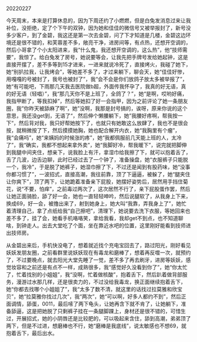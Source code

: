 20220227

今天周末，本来是打算休息的，因为下周还约了小燃燃，但是白兔发消息过来让我补位，没拒绝，定了个下午的双钟，因为她和佳佳的微信号又被举报封了，新号没多少客户，到了金碧，我这还是第一次去金碧，问了下才知道是几楼，金碧这边环境还是很不错的，和芙蓉差不多，敞亮干净，进房间等，有点热，还想开空调的，然后小哥拿了个小太阳进来，我“什么鬼，我还想开空调的，这么热”，他“技师需要”，我惊了。给白兔发了房号，她说要等会，让我先把手牌号发给她起钟，这是直接开摆了，差不多等到15才进来，一进来就说冷死了，直接烤火，我碰了她下，她“别扒拉我，让我烤会”，等她差不多了，才过来躺下，聊会天，她“佳佳好惨，用嘎嘎的号被封了，我号也被封了”，我“会不会是你们放鸽子放太多被举报了”，她“有可能吧，下雨那几天我去医院做b超，外面传我怀孕了，我真的好无语，真的好无语（轻唱）”，我“那几天你不是上班了，全鸽了？”，她“是啊，哎哟好痛，我指甲断了，等我扣掉”，然后等她扣了好一会指甲，因为之前评论了她一条朋友圈，我”你昨天被舔麻了啊“，她”没啊，我那是封号搞的，诶呀，原来你说的这个意思，我还没get到，无语了“，然后伸个懒腰躺下，她”我腰好疼啊，帮我按一下“，然后背对我，我只好帮她按下了，也就只有她敢这么放肆了，我也不是很会按，就稍微按了下，然后摸摸她胸，她也配合解开内衣，她“我胸里有个瘤”，我“会痛吗”，她“来姨妈的时候涨的疼”，她“我都佩服前几天能上班的人，太冷了”，我“确实，我都不想起来拿外卖”，她“我脚好冷，帮我暖下”，说完就把脚伸到我腿中间夹住，想亲下，说我脸上有汗，拿湿巾给我擦了下，就可以抱着舌了，舌了几波，边舌边聊，此时已经过去了一个钟了，准备操盘，她“衣服裤子只能脱一个，我冷”，于是脱了她裤子，她湿巾擦了下，不过还是闻到有股药味，她“没事你都习惯了”，一波招式，直接高潮，我往前靠，顶了下逼逼，被躲了，她“腿夹住让你爽下”，顶了两下，让她跪着准备亲下屁股，她摆好姿势后，居然用手挡住菊花，说“不要，怕痒”，之前毒过两次了，这次居然不行了，亲下屁股蛋作罢，然后让她正面骑脸，舔了好一会，她也一直轻轻呻吟，然后说腿软了，从我身上下来，换成69，好一会，被撸出来了，射到她身上，她大叫“我靠，弄我身上了”，她忙着清理自己，拿了点纸给我“自己擦吧”，清理下，她说要去洗下衣服，等她回来也差不多了，挂了会，她看手机咯咯笑，拿给我看，我却get不到点，也不知道聊啥，到钟走人。出去大堂吃了个面，坐在靠近水吧的位置，这里刚好能看到技师进出技师房。

从金碧出来后，手机快没电了，想着就近找个充电宝回去了，路过阳光，刚好看见妖妖发朋友圈，之前看群里说妖妖现在有毒龙和磨棒了，想着再反噬一次，就预约了，不过要晚点，就去阳光大堂先睡了一觉，差不多了再去刷牙，进房等妖妖，感觉妆容和之前还是有点不一样，成熟很多，我“感觉好久没看到你了”，她“你太忙了，忙着找别的小姐姐”，我“没啊，忙着做核酸”，抱着舌下，然后趴着做背部服务，漫游过水那几样，还是很卖力的，不过没给我毒龙，换正面继续抱着舌下，她“你都去找哪个小姐姐了”，我“太多了数不清，就这里的话找过拉莫雅和欣宝贝”，她“拉莫雅你找过几次”，我“两次”，她“可以啊，好多人都约不到”，然后正面调情，舔蛋，0011，最后嗦了两下龟头，让她再含下就不肯了，让她躺下，准备舔逼，这是把她脱了只剩裤子挂在一条腿脚踝上，身材还是很不错的，可惜生过，开展招式，她的小阴唇还是比较肥的，可以吸起来含住，舔到高潮，弟弟顶了两下，但是不过进，想磨棒也不行，她“磨棒是我底线”，说太敏感也不想69，就抱着舌下，最后出水。